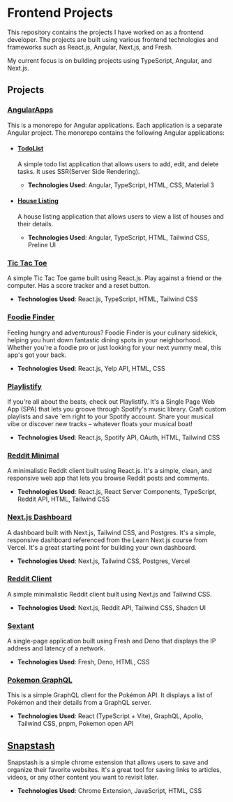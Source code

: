 # Frontend Projects

This repository contains the projects I have worked on as a frontend developer. The projects are built using various frontend technologies and frameworks such as React.js, Angular, Next.js, and Fresh.

My current focus is on building projects using TypeScript, Angular, and Next.js.

## Projects

### [AngularApps](./angular-apps/README.md)
This is a monorepo for Angular applications. Each application is a separate Angular project. The monorepo contains the following Angular applications:

- #### [TodoList](./angular-apps/projects/todo-list/README.md)
    A simple todo list application that allows users to add, edit, and delete tasks. It uses SSR(Server Side Rendering).
    - **Technologies Used**: Angular, TypeScript, HTML, CSS, Material 3

- #### [House Listing](./angular-apps/projects/house-list/README.md)
    A house listing application that allows users to view a list of houses and their details.
    - **Technologies Used**: Angular, TypeScript, HTML, Tailwind CSS, Preline UI

### [Tic Tac Toe](./tic-tac-toe/README.md)
A simple Tic Tac Toe game built using React.js. Play against a friend or the computer. Has a score tracker and a reset button.
- **Technologies Used**: React.js, TypeScript, HTML, Tailwind CSS

### [Foodie Finder](./foodie_finds/README.md)
Feeling hungry and adventurous? Foodie Finder is your culinary sidekick, helping you hunt down fantastic dining spots in your neighborhood. Whether you're a foodie pro or just looking for your next yummy meal, this app's got your back.
- **Technologies Used**: React.js, Yelp API, HTML, CSS

### [Playlistify](./playlistify/README.md)
If you're all about the beats, check out Playlistify. It's a Single Page Web App (SPA) that lets you groove through Spotify's music library. Craft custom playlists and save 'em right to your Spotify account. Share your musical vibe or discover new tracks – whatever floats your musical boat!
- **Technologies Used**: React.js, Spotify API, OAuth, HTML, Tailwind CSS

### [Reddit Minimal](./reddit-minimal/README.md)
A minimalistic Reddit client built using React.js. It's a simple, clean, and responsive web app that lets you browse Reddit posts and comments.
- **Technologies Used**: React.js, React Server Components, TypeScript, Reddit API, HTML, Tailwind CSS

### [Next.js Dashboard](./nextjs-dashboard/README.md)
A dashboard built with Next.js, Tailwind CSS, and Postgres. It's a simple, responsive dashboard referenced from the Learn Next.js course from Vercel. It's a great starting point for building your own dashboard.
- **Technologies Used**: Next.js, Tailwind CSS, Postgres, Vercel

### [Reddit Client](./reddit-client/README.md)
A simple minimalistic Reddit client built using Next.js and Tailwind CSS.
- **Technologies Used**: Next.js, Reddit API, Tailwind CSS, Shadcn UI

### [Sextant](./sextant/)
A single-page application built using Fresh and Deno that displays the IP address and latency of a network.
- **Technologies Used**: Fresh, Deno, HTML, CSS

### [Pokemon GraphQL](./pokemon-graphql/README.md)
This is a simple GraphQL client for the Pokémon API. It displays a list of Pokémon and their details from a GraphQL server.
- **Technologies Used**: React (TypeScript + Vite), GraphQL, Apollo, Tailwind CSS, pnpm, Pokemon open API

## [Snapstash](./snapstash/)
Snapstash is a simple chrome extension that allows users to save and organize their favorite websites. It's a great tool for saving links to articles, videos, or any other content you want to revisit later.
- **Technologies Used**: Chrome Extension, JavaScript, HTML, CSS